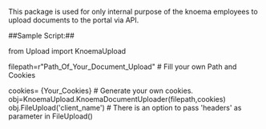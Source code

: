 This package is used for only internal purpose of the knoema employees to upload documents to the portal via API.

##Sample Script:##

from Upload import KnoemaUpload 

filepath=r"Path_Of_Your_Document_Upload" # Fill your own Path and Cookies <br />

cookies= {Your_Cookies} # Generate your own cookies. <br />
obj=KnoemaUpload.KnoemaDocumentUploader(filepath,cookies) <br />
obj.FileUpload('client_name') # There is an option to pass 'headers' as parameter in FileUpload() <br />
